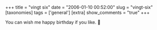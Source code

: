 +++
title = "vingt six"
date = "2006-01-10 00:52:00"
slug = "vingt-six"
[taxonomies]
tags = ['general']
[extra]
show_comments = "true"
+++

You can wish me happy birthday if you like. 🙂
